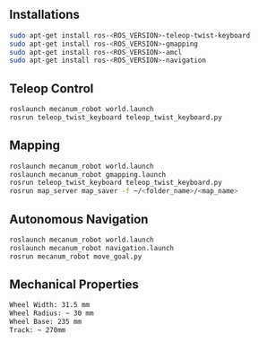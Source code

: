 ## Installations
```bash
sudo apt-get install ros-<ROS_VERSION>-teleop-twist-keyboard
sudo apt-get install ros-<ROS_VERSION>-gmapping
sudo apt-get install ros-<ROS_VERSION>-amcl 
sudo apt-get install ros-<ROS_VERSION>-navigation 
```

## Teleop Control
```bash
roslaunch mecanum_robot world.launch
rosrun teleop_twist_keyboard teleop_twist_keyboard.py
```

## Mapping 
```bash
roslaunch mecanum_robot world.launch
roslaunch mecanum_robot gmapping.launch
rosrun teleop_twist_keyboard teleop_twist_keyboard.py
rosrun map_server map_saver -f ~/<folder_name>/<map_name>
```

## Autonomous Navigation
```bash
roslaunch mecanum_robot world.launch
roslaunch mecanum_robot navigation.launch
rosrun mecanum_robot move_goal.py
```

## Mechanical Properties
```bash
Wheel Width: 31.5 mm
Wheel Radius: ~ 30 mm
Wheel Base: 235 mm
Track: ~ 270mm
```